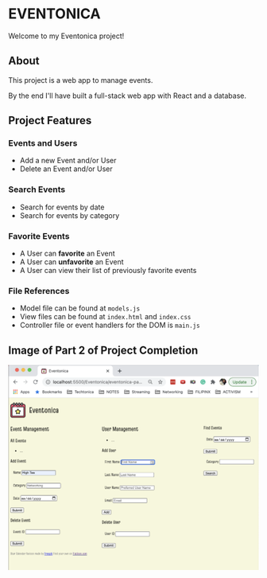 # EVENTONICA

Welcome to my Eventonica project!

## About

This project is a web app to manage events.

By the end I'll have built a full-stack web app with React and a database.

## Project Features

### Events and Users

- Add a new Event and/or User
- Delete an Event and/or User

### Search Events

- Search for events by date
- Search for events by category

### Favorite Events

- A User can **favorite** an Event
- A User can **unfavorite** an Event
- A User can view their list of previously favorite events

### File References

- Model file can be found at `models.js`
- View files can be found at `index.html` and `index.css`
- Controller file or event handlers for the DOM is `main.js`

## Image of Part 2 of Project Completion
![Eventonica ScreenShot](TakeTwo.png?raw=true)
